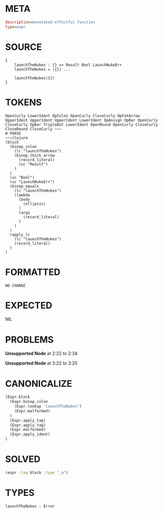 # META
~~~ini
description=Annotated effectful function
type=expr
~~~
# SOURCE
~~~roc
{
    launchTheNukes : {} => Result Bool LaunchNukeErr
    launchTheNukes = |{}| ...

    launchTheNukes({})
}
~~~
# TOKENS
~~~text
OpenCurly LowerIdent OpColon OpenCurly CloseCurly OpFatArrow UpperIdent UpperIdent UpperIdent LowerIdent OpAssign OpBar OpenCurly CloseCurly OpBar TripleDot LowerIdent OpenRound OpenCurly CloseCurly CloseRound CloseCurly ~~~
# PARSE
~~~clojure
(block
  (binop_colon
    (lc "launchTheNukes")
    (binop_thick_arrow
      (record_literal)
      (uc "Result")
    )
  )
  (uc "Bool")
  (uc "LaunchNukeErr")
  (binop_equals
    (lc "launchTheNukes")
    (lambda
      (body
        (ellipsis)
      )
      (args
        (record_literal)
      )
    )
  )
  (apply_lc
    (lc "launchTheNukes")
    (record_literal)
  )
)
~~~
# FORMATTED
~~~roc
NO CHANGE
~~~
# EXPECTED
NIL
# PROBLEMS
**Unsupported Node**
at 2:22 to 2:34

**Unsupported Node**
at 3:22 to 3:25

# CANONICALIZE
~~~clojure
(Expr.block
  (Expr.binop_colon
    (Expr.lookup "launchTheNukes")
    (Expr.malformed)
  )
  (Expr.apply_tag)
  (Expr.apply_tag)
  (Expr.malformed)
  (Expr.apply_ident)
)
~~~
# SOLVED
~~~clojure
(expr :tag block :type "_a")
~~~
# TYPES
~~~roc
launchTheNukes : Error
~~~

